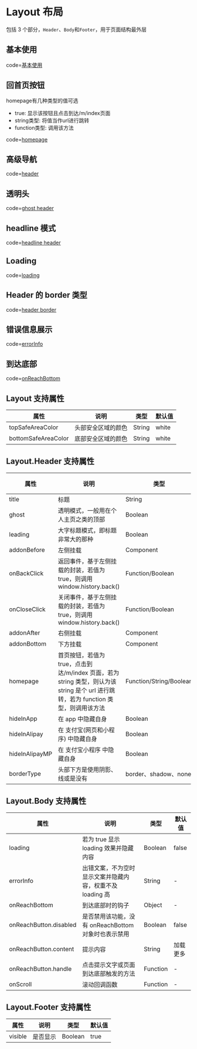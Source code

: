 # Layout 布局

包括 3 个部分，`Header`、`Body`和`Footer`，用于页面结构最外层

## 基本使用

code=[基本使用](layout)

## 回首页按钮

homepage有几种类型的值可选

- true: 显示该按钮且点击到达/m/index页面
- string类型: 将值当作url进行跳转
- function类型: 调用该方法

code=[homepage](layout_header_homepage)

## 高级导航

code=[header](layout_header)

## 透明头

code=[ghost header](layout_ghost)

## headline 模式

code=[headline header](layout_headline)

## Loading

code=[loading](layout_loading)

## Header 的 border 类型

code=[header border](layout_border_type)

## 错误信息展示

code=[errorInfo](layout_error_info)

## 到达底部

code=[onReachBottom](layout_reach_bottom)

## Layout 支持属性

| 属性                | 说明               | 类型   | 默认值 |
| ------------------- | ------------------ | ------ | ------ |
| topSafeAreaColor    | 头部安全区域的颜色 | String | white  |
| bottomSafeAreaColor | 底部安全区域的颜色 | String | white  |

## Layout.Header 支持属性

| 属性 | 说明 | 类型 | 默认值 |
| --- | --- | --- | --- |
| title | 标题 | String | - |
| ghost | 透明模式，一般用在个人主页之类的顶部 | Boolean | false |
| leading | 大字标题模式，即标题非常大的那种 | Boolean | false |
| addonBefore | 左侧挂载 | Component | - |
| onBackClick | 返回事件，基于左侧挂载的封装，若值为true，则调用window.history.back() | Function/Boolean | - |
| onCloseClick | 关闭事件，基于左侧挂载的封装，若值为true，则调用window.history.back() | Function/Boolean | - |
| addonAfter | 右侧挂载 | Component | - |
| addonBottom | 下方挂载 | Component | - |
| homepage | 首页按钮，若值为 true，点击到达/m/index 页面，若为 string 类型，则认为该 string 是个 url 进行跳转，若为 function 类型，则调用该方法 | Function/String/Boolean | - |
| hideInApp | 在 app 中隐藏自身 | Boolean | false |
| hideInAlipay | 在 支付宝(网页和小程序) 中隐藏自身 | Boolean | false |
| hideInAlipayMP | 在 支付宝小程序 中隐藏自身 | Boolean | false |
| borderType | 头部下方是使用阴影、线或是没有 | border、shadow、none | none |

## Layout.Body 支持属性

| 属性                   | 说明                                                      | 类型     | 默认值   |
| ---------------------- | --------------------------------------------------------- | -------- | -------- |
| loading                | 若为 true 显示 loading 效果并隐藏内容                     | Boolean  | false    |
| errorInfo              | 出错文案，不为空时显示文案并隐藏内容，权重不及 loading 高 | String   | -        |
| onReachBottom          | 到达底部时的钩子                                          | Object   | -        |
| onReachButton.disabled | 是否禁用该功能，没有 onReachBottom 对象时也表示禁用       | Boolean  | false    |
| onReachButton.content  | 提示内容                                                  | String   | 加载更多 |
| onReachButton.handle   | 点击提示文字或页面到达底部触发的方法                      | Function | -        |
| onScroll               | 滚动回调函数                                              | Function | -        |

## Layout.Footer 支持属性

| 属性    | 说明     | 类型    | 默认值 |
| ------- | -------- | ------- | ------ |
| visible | 是否显示 | Boolean | true   |
